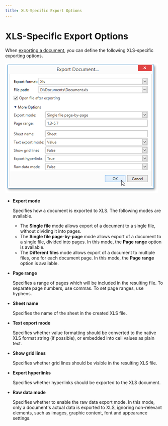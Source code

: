```yaml
---
title: XLS-Specific Export Options
---
```

# XLS-Specific Export Options
When [exporting a document](exporting.md), you can define the following XLS-specific exporting options.

![EUD_WpfPrintPreview_XlsExportOptions](../../../../images/img124162.png)
* **Export mode**
	
	Specifies how a document is exported to XLS. The following modes are available.
	* The **Single file** mode allows export of a document to a single file, without dividing it into pages.
	* The **Single file page-by-page** mode allows export of a document to a single file, divided into pages. In this mode, the **Page range** option is available.
	* The **Different files** mode allows export of a document to multiple files, one for each document page. In this mode, the **Page range** option is available.
* **Page range**
	
	Specifies a range of pages which will be included in the resulting file. To separate page numbers, use commas. To set page ranges, use hyphens.
* **Sheet name**
	
	Specifies the name of the sheet in the created XLS file.
* **Text export mode**
	
	Specifies whether value formatting should be converted to the native XLS format string (if possible), or embedded into cell values as plain text.
* **Show grid lines**
	
	Specifies whether grid lines should be visible in the resulting XLS file.
* **Export hyperlinks**
	
	Specifies whether hyperlinks should be exported to the XLS document.
* **Raw data mode**
	
	Specifies whether to enable the raw data export mode. In this mode, only a document's actual data is exported to XLS, ignoring non-relevant elements, such as images, graphic content, font and appearance settings.